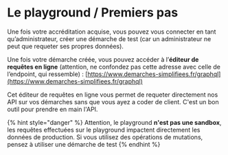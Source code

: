 # Le playground / Premiers pas

Une fois votre accréditation acquise, vous pouvez vous connecter en tant qu’administrateur, créer une démarche de test (car un administrateur ne peut que requeter ses propres données).

Une fois votre démarche créée, vous pouvez accéder à l’**éditeur de requêtes en ligne** (attention, ne confondez pas cette adresse avec celle de l’endpoint, qui ressemble) : [https://www.demarches-simplifiees.fr/graphql](https://www.demarches-simplifiees.fr/graphql)

Cet éditeur de requêtes en ligne vous permet de requeter directement nos API sur vos démarches sans que vous ayez a coder de client. C'est un bon outil pour prendre en main l'API.

{% hint style="danger" %}
Attention, le playground **n'est pas une sandbox**, les requêtes effectuées sur le playground impactent directement les données de production. Si vous utilisez des opérations de mutations, pensez à utiliser une démarche de test
{% endhint %}
